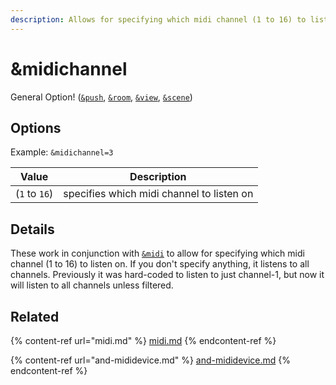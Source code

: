 ```yaml
---
description: Allows for specifying which midi channel (1 to 16) to listen on
---
```


# \&midichannel

General Option! ([`&push`](../source-settings/push.md), [`&room`](../general-settings/room.md), [`&view`](../advanced-settings/view-parameters/view.md), [`&scene`](../advanced-settings/view-parameters/scene.md))

## Options

Example: `&midichannel=3`

| Value         | Description                               |
| ------------- | ----------------------------------------- |
| (`1` to `16`) | specifies which midi channel to listen on |

## Details

These work in conjunction with [`&midi`](midi.md) to allow for specifying which midi channel (1 to 16) to listen on. If you don't specify anything, it listens to all channels. Previously it was hard-coded to listen to just channel-1, but now it will listen to all channels unless filtered.

## Related

{% content-ref url="midi.md" %}
[midi.md](midi.md)
{% endcontent-ref %}

{% content-ref url="and-mididevice.md" %}
[and-mididevice.md](and-mididevice.md)
{% endcontent-ref %}

